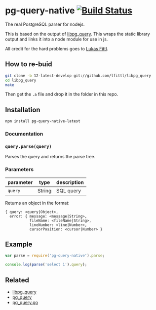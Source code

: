 # pg-query-native [![Build Status](https://travis-ci.org/zhm/node-pg-query-native.svg?branch=master)](https://travis-ci.org/zhm/node-pg-query-native)

The real PostgreSQL parser for nodejs.

This is based on the output of [libpg_query](https://github.com/lfittl/libpg_query). This wraps the static library output and links it into a node module for use in js.

All credit for the hard problems goes to [Lukas Fittl](https://github.com/lfittl).

## How to re-buid 

```sh
git clone -b 12-latest-develop git://github.com/lfittl/libpg_query
cd libpg_query
make
```

Then get the `.a` file and drop it in the folder in this repo.

## Installation

```sh
npm install pg-query-native-latest
```

### Documentation

### `query.parse(query)`

Parses the query and returns the parse tree.

### Parameters

| parameter            | type               | description                                               |
| -------------------- | ------------------ | --------------------------------------------------------- |
| `query`              | String             | SQL query                                                 |

Returns an object in the format:

```
{ query: <query|Object>,
  error: { message: <message|String>,
           fileName: <fileName|String>,
           lineNumber: <line|Number>,
           cursorPosition: <cursor|Number> }
```

## Example

```js
var parse = require('pg-query-native').parse;

console.log(parse('select 1').query);
```

## Related

* [libpg_query](https://github.com/lfittl/libpg_query)
* [pg_query](https://github.com/lfittl/pg_query)
* [pg_query.go](https://github.com/lfittl/pg_query.go)
